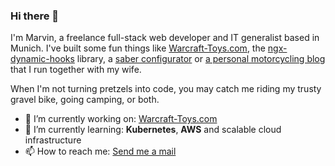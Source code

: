### Hi there 👋

I'm Marvin, a freelance full-stack web developer and IT generalist based in Munich. I've built some fun things like [Warcraft-Toys.com](https://www.warcraft-toys.com), the [ngx-dynamic-hooks](https://angular-dynamic-hooks.com) library, a [saber configurator](https://mtobisch.github.io/otssaberbuilder/?build=b1.0+s2.0+x2.0mx2.0+e3.0+c2.0mc4.0+f5.0+r6.1+p2.0) or [a personal motorcycling blog](https://www.in-fremden-gefilden.de) that I run together with my wife.

When I'm not turning pretzels into code, you may catch me riding my trusty gravel bike, going camping, or both.

- 🔭 I’m currently working on: [Warcraft-Toys.com](https://www.warcraft-toys.com)
- 🌱 I’m currently learning: **Kubernetes**, **AWS** and scalable cloud infrastructure
- 📫 How to reach me: [Send me a mail](mailto:mvin@live.de?subject=[GitHub-Profile-Contact])
